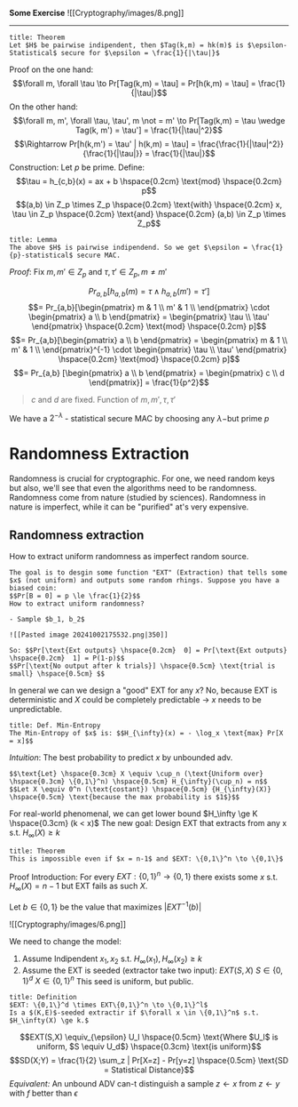 **Some Exercise**
![[Cryptography/images/8.png]]

----

```ad-abstract
title: Theorem
Let $H$ be pairwise indipendent, then $Tag(k,m) = hk(m)$ is $\epsilon-Statistical$ secure for $\epsilon = \frac{1}{|\tau|}$

```

Proof on the one hand: 
$$\forall m, \forall \tau \to Pr[Tag(k,m) = \tau] = Pr[h(k,m) = \tau] = \frac{1}{|\tau|}$$
On the other hand:
$$\forall m, m', \forall \tau, \tau', m \not = m' \to Pr[Tag(k,m) = \tau \wedge Tag(k, m') = \tau'] = \frac{1}{|\tau|^2}$$
$$\Rightarrow Pr[h(k,m') = \tau' | h(k,m) = \tau] = \frac{\frac{1}{|\tau|^2}}{\frac{1}{|\tau|}} = \frac{1}{|\tau|}$$
Construction: Let $p$ be prime. Define:
$$\tau = h_{c,b}(x) = ax + b \hspace{0.2cm} \text{mod} \hspace{0.2cm} p$$
$$(a,b) \in Z_p \times Z_p \hspace{0.2cm} \text{with} \hspace{0.2cm} x, \tau \in Z_p \hspace{0.2cm} \text{and} \hspace{0.2cm} (a,b) \in Z_p \times Z_p$$

```ad-abstract
title: Lemma
The above $H$ is pairwise indipendend. So we get $\epsilon = \frac{1}{p}-statistical$ secure MAC. 

```

_Proof_: Fix $m, m' \in Z_p$ and $\tau, \tau' \in Z_p, m \not = m'$

$$Pr_{a,b}[h_{a,b}(m) = \tau \wedge h_{a,b}(m') = \tau']$$
$$= Pr_{a,b}[\begin{pmatrix}  m & 1 \\ m' & 1 \\  \end{pmatrix} \cdot \begin{pmatrix} a \\ b \end{pmatrix} = \begin{pmatrix} \tau \\ \tau' \end{pmatrix} \hspace{0.2cm} \text{mod} \hspace{0.2cm} p]$$
$$= Pr_{a,b}[\begin{pmatrix} a \\ b \end{pmatrix} = \begin{pmatrix}  m & 1 \\ m' & 1 \\  \end{pmatrix}^{-1} \cdot \begin{pmatrix} \tau \\ \tau' \end{pmatrix} \hspace{0.2cm} \text{mod} \hspace{0.2cm} p]$$
$$= Pr_{a,b} [\begin{pmatrix} a \\ b \end{pmatrix} = \begin{pmatrix} c \\ d \end{pmatrix}] = \frac{1}{p^2}$$
>$c$ and $d$ are fixed.
>Function of $m, m', \tau, \tau'$

We have a $2^{- \lambda}$ - statistical secure MAC by choosing any $\lambda-$but prime $p$
# Randomness Extraction
Randomness is crucial for cryptographic. For one, we need random keys but also, we'll see that even the algorithms need to be randomness. Randomness come from nature (studied by sciences). Randomness in nature is imperfect, while it can be "purified" at's very expensive. 

## Randomness extraction
How to extract uniform randomness as imperfect random source.

```ad-example
The goal is to desgin some function "EXT" (Extraction) that tells some $x$ (not uniform) and outputs some random rhings. Suppose you have a biased coin:
$$Pr[B = 0] = p \le \frac{1}{2}$$
How to extract uniform randomness?

- Sample $b_1, b_2$

![[Pasted image 20241002175532.png|350]]

So: $$Pr[\text{Ext outputs} \hspace{0.2cm}  0] = Pr[\text{Ext outputs} \hspace{0.2cm}  1] = P(1-p)$$
$$Pr[\text{No output after k trials}] \hspace{0.5cm} \text{trial is small} \hspace{0.5cm} $$

```

In general we can we design a "good" EXT for any $x$?
No, because EXT is deterministic and $X$ could be completely predictable $\to$ $x$ needs to be unpredictable.

```ad-abstract
title: Def. Min-Entropy
The Min-Entropy of $x$ is: $$H_{\infty}(x) = - \log_x \text{max} Pr[X = x]$$

```

_Intuition_: The best probability to predict $x$ by unbounded adv.

```ad-example
$$\text{Let} \hspace{0.3cm} X \equiv \cup_n (\text{Uniform over} \hspace{0.3cm} \{0,1\}^n) \hspace{0.5cm} H_{\infty}(\cup_n) = n$$
$$Let X \equiv 0^n (\text{costant}) \hspace{0.5cm} {H_{\infty}(X)} \hspace{0.5cm} \text{because the max probability is $1$}$$

```


For real-world phenomenal, we can get lower bound $H_\infty \ge K \hspace{0.3cm} (k < x)$
The new goal: Design EXT that extracts from any x s.t. $H_\infty(X) \ge k$

```ad-abstract
title: Theorem
This is impossible even if $x = n-1$ and $EXT: \{0,1\}^n \to \{0,1\}$

```

Proof Introduction: For every $EXT: \{0,1\}^n \to \{0,1\}$ there exists some $x$ s.t. $H_\infty(X) = n-1$ but EXT fails as such $X$.

Let $b \in \{0,1\}$ be the value that maximizes $|EXT^{-1}(b)|$ 

![[Cryptography/images/6.png]]

We need to change the model:
1) Assume Indipendent $x_1, x_2$ s.t. $H_\infty(x_1), H_\infty(x_2) \ge k$
2) Assume the EXT is seeded (extractor take two input):
	$EXT(S,X)$
	$S \in \{0,1\}^d$
	$X \in \{0,1\}^n$
	This seed is uniform, but public.

```ad-abstract
title: Definition
$EXT: \{0,1\}^d \times EXT\{0,1\}^n \to \{0,1\}^l$
Is a $(K,E)$-seeded extractir if $\forall x \in \{0,1\}^n$ s.t. $H_\infty(X) \ge k.$

```

$$EXT(S,X) \equiv_{\epsilon} U_l \hspace{0.5cm} \text{Where $U_l$ is uniform, $S \equiv U_d$} \hspace{0.3cm} \text{is uniform}$$
$$SD(X;Y) = \frac{1}{2} \sum_z | Pr[X=z] - Pr[y=z] \hspace{0.5cm} \text{SD = Statistical Distance}$$
_Equivalent:_ An unbound ADV can-t distinguish a sample $z \leftarrow x$ from $z \leftarrow y$ with $f$ better than  $\epsilon$

